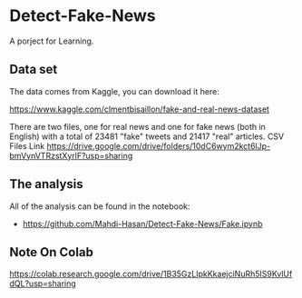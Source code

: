 # Detect-Fake-News
A porject for Learning.
## Data set

The data comes from Kaggle, you can download it here:

https://www.kaggle.com/clmentbisaillon/fake-and-real-news-dataset

There are two files, one for real news and one for fake news (both in English) with a total of 23481 "fake" tweets and 21417 "real" articles.
CSV Files Link
https://drive.google.com/drive/folders/10dC6wym2kct6lJp-bmVynVTRzstXyrlF?usp=sharing



## The analysis

All of the analysis can be found in the notebook:

- https://github.com/Mahdi-Hasan/Detect-Fake-News/Fake.ipynb

## Note On Colab

https://colab.research.google.com/drive/1B35GzLIpkKkaejciNuRh5IS9KvlUfdQL?usp=sharing
